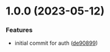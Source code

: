 # 1.0.0 (2023-05-12)


### Features

* initial commit for auth ([de90899](https://github.com/byteshard/auth/commit/de908990e6718f986179db45db93ab8d63f07a4d))
